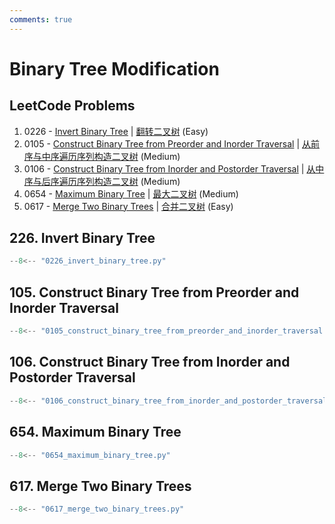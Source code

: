 ```yaml
---
comments: true
---
```


# Binary Tree Modification

## LeetCode Problems

1. 0226 - [Invert Binary Tree](https://leetcode.com/problems/invert-binary-tree/) | [翻转二叉树](https://leetcode.cn/problems/invert-binary-tree/) (Easy)
2. 0105 - [Construct Binary Tree from Preorder and Inorder Traversal](https://leetcode.com/problems/construct-binary-tree-from-preorder-and-inorder-traversal/) | [从前序与中序遍历序列构造二叉树](https://leetcode.cn/problems/construct-binary-tree-from-preorder-and-inorder-traversal/) (Medium)
3. 0106 - [Construct Binary Tree from Inorder and Postorder Traversal](https://leetcode.com/problems/construct-binary-tree-from-inorder-and-postorder-traversal/) | [从中序与后序遍历序列构造二叉树](https://leetcode.cn/problems/construct-binary-tree-from-inorder-and-postorder-traversal/) (Medium)
4. 0654 - [Maximum Binary Tree](https://leetcode.com/problems/maximum-binary-tree/) | [最大二叉树](https://leetcode.cn/problems/maximum-binary-tree/) (Medium)
5. 0617 - [Merge Two Binary Trees](https://leetcode.com/problems/merge-two-binary-trees/) | [合并二叉树](https://leetcode.cn/problems/merge-two-binary-trees/) (Easy)

## 226. Invert Binary Tree

```python
--8<-- "0226_invert_binary_tree.py"
```

## 105. Construct Binary Tree from Preorder and Inorder Traversal

```python
--8<-- "0105_construct_binary_tree_from_preorder_and_inorder_traversal.py"
```

## 106. Construct Binary Tree from Inorder and Postorder Traversal

```python
--8<-- "0106_construct_binary_tree_from_inorder_and_postorder_traversal.py"
```

## 654. Maximum Binary Tree

```python
--8<-- "0654_maximum_binary_tree.py"
```

## 617. Merge Two Binary Trees

```python
--8<-- "0617_merge_two_binary_trees.py"
```
